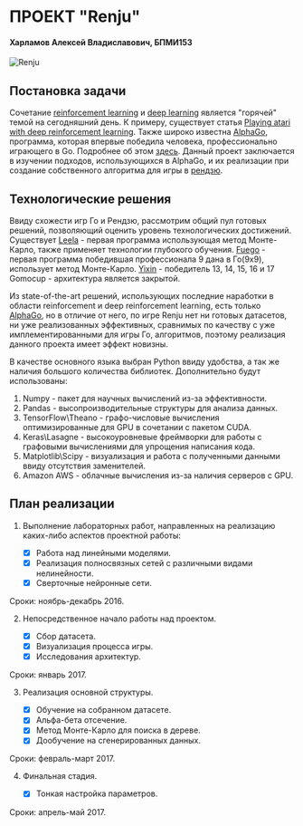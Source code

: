 # ПРОЕКТ "Renju"
#### Харламов Алексей Владиславович, БПМИ153

![Renju](http://i64.tinypic.com/9tg6zk.png)

## Постановка задачи
Cочетание [reinforcement learning](https://en.wikipedia.org/wiki/Reinforcement_learning) и [deep learning](https://en.wikipedia.org/wiki/Deep_learning) является "горячей" темой на сегодняшний день. К примеру, существует статья  [Playing atari with deep reinforcement learning](http://arxiv.org/pdf/1312.5602v1.pdf). Также широко известна [AlphaGo](https://en.wikipedia.org/wiki/AlphaGo), программа, которая впервые победила человека, профессионально играющего в Go. Подробнее об этом [здесь](https://storage.googleapis.com/deepmind-media/alphago/AlphaGoNaturePaper.pdf). Данный проект заключается в изучении подходов, использующихся  в AlphaGo, и их реализации при создание собственного алгоритма для игры в  [рендзю](https://en.wikipedia.org/wiki/Renju).

## Технологические решения
Ввиду схожести игр Го и Рендзю, рассмотрим общий пул готовых решений, позволяющий оценить уровень технологических достижений.
Существует [Leela](http://senseis.xmp.net/?Leela) - первая программа использующая метод Монте-Карло, также применяет технологии глубокого обучения.
[Fuego](http://senseis.xmp.net/?Fuego) - первая программа победившая профессионала 9 дана в Го(9х9), использует метод Монте-Карло.
[Yixin](http://www.aiexp.info/pages/yixin.html) - победитель  13, 14, 15, 16 и 17 Gomocup - архитектура является закрытой.

Из state-of-the-art решений, использующих последние наработки в области reinforcement и deep reinforcement learning, есть только [AlphaGo](https://en.wikipedia.org/wiki/AlphaGo), но в отличие от него, по игре Renju нет ни готовых датасетов, ни уже реализованных эффективных, сравнимых по качеству с уже имплементированными для игры Го, алгоритмов, поэтому реализация данного проекта имеет эффект новизны. 

В качестве основного языка выбран Python ввиду удобства, а так же наличия большого количества библиотек.
Дополнительно будут использованы:

1.  Numpy - пакет для научных вычислений из-за эффективности.
2.  Pandas - высопроизводительные структуры для анализа данных.
3.  TensorFlow\Theano - графо-числовые вычисления оптимизированные для GPU в сочетании с пакетом CUDA.
4.  Keras\Lasagne - высокоуровневые фреймворки для работы с графовыми вычислениями для упрощения написания кода.
5.  Matplotlib\Scipy - визуализация и работа с полученными данными ввиду отсутствия заменителей.
6.  Amazon AWS - облачные вычисления из-за наличия серверов с GPU.

## План реализации

1.  Выполнение лабораторных работ, направленных на реализацию каких-либо аспектов проектной работы:

    - [x] Работа над линейными моделями.
    - [x] Реализация полносвязных сетей с различными видами нелинейности.
    - [x] Сверточные нейронные сети.
    
  Сроки: ноябрь-декабрь 2016.
  
2. Непосредственное начало работы над проектом.
 
    - [x] Сбор датасета.
    - [x] Визуализация процесса игры.
    - [x] Исследования архитектур.
    
  Сроки: январь 2017.
  
3.  Реализация основной структуры.

    - [x] Обучение на собранном датасете.
    - [x] Альфа-бета отсечение.
    - [x] Метод Монте-Карло для поиска в дереве.
    - [x] Дообучение на сгенерированных данных.
    
  Сроки: февраль-март 2017.
  
4.  Финальная стадия.

    - [x] Тонкая настройка параметров.
    
  Сроки: апрель-май 2017.
